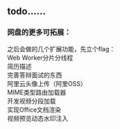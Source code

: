 ## todo......<br>


### 网盘的更多可拓展：<br>
之后会做的几个扩展功能，先立个flag：<br>
Web Worker分片分线程<br>
简历描述<br>
完善答辩面试的东西<br>
阿里云头像上传（阿里OSS）<br>
MIME类型路由加载器<br>
开发视频分段加载<br>
实现Office文档渲染<br>
视频预览动态水印注入<br>

